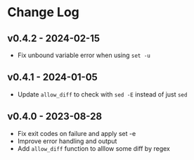 Change Log
========================================

v0.4.2 - 2024-02-15
----------------------------------------

- Fix unbound variable error when using `set -u`


v0.4.1 - 2024-01-05
----------------------------------------

- Update `allow_diff` to check with `sed -E` instead of just `sed`


v0.4.0 - 2023-08-28
----------------------------------------

- Fix exit codes on failure and apply set -e
- Improve error handling and output
- Add `allow_diff` function to alllow some diff by regex


